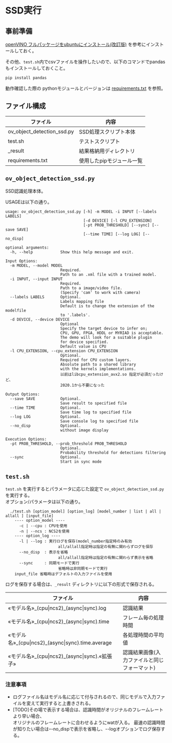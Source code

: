 # SSD実行

## 事前準備
[openVINO フルパッケージをubuntuにインストール(改訂版)](https://ippei8jp.github.io/memoBlog/2020/06/16/openVINO_ubuntu_2.html) を参考にインストールしておく。  

その他、``test.sh``内でcsvファイルを操作したいので、以下のコマンドでpandasもインストールしておくこと。  
```bash
pip install pandas 
```

動作確認した際の pythonモジュールとバージョンは [requirements.txt](requirements.txt) を参照。  

## ファイル構成

| ファイル                     | 内容                      |
|------------------------------|---------------------------|
| ov_object_detection_ssd.py   | SSD処理スクリプト本体     |
| test.sh                      | テストスクリプト          |
| _result                      | 結果格納用ディレクトリ    |
| requirements.txt             | 使用したpipモジュール一覧 |

## ``ov_object_detection_ssd.py``

SSD認識処理本体。  

USAGEは以下の通り。  

```
usage: ov_object_detection_ssd.py [-h] -m MODEL -i INPUT [--labels LABELS]
                                  [-d DEVICE] [-l CPU_EXTENSION]
                                  [-pt PROB_THRESHOLD] [--sync] [--save SAVE]
                                  [--time TIME] [--log LOG] [--no_disp]

optional arguments:
  -h, --help            Show this help message and exit.

Input Options:
  -m MODEL, --model MODEL
                        Required.
                        Path to an .xml file with a trained model.
  -i INPUT, --input INPUT
                        Required.
                        Path to a image/video file. 
                        (Specify 'cam' to work with camera)
  --labels LABELS       Optional.
                        Labels mapping file
                        Default is to change the extension of the modelfile
                        to '.labels'.
  -d DEVICE, --device DEVICE
                        Optional
                        Specify the target device to infer on; 
                        CPU, GPU, FPGA, HDDL or MYRIAD is acceptable.
                        The demo will look for a suitable plugin 
                        for device specified.
                        Default value is CPU
  -l CPU_EXTENSION, --cpu_extension CPU_EXTENSION
                        Optional.
                        Required for CPU custom layers. 
                        Absolute path to a shared library
                        with the kernels implementations.
                        以前はlibcpu_extension_avx2.so 指定が必須だったけど、
                        2020.1から不要になった

Output Options:
  --save SAVE           Optional.
                        Save result to specified file
  --time TIME           Optional.
                        Save time log to specified file
  --log LOG             Optional.
                        Save console log to specified file
  --no_disp             Optional.
                        without image display

Execution Options:
  -pt PROB_THRESHOLD, --prob_threshold PROB_THRESHOLD
                        Optional.
                        Probability threshold for detections filtering
  --sync                Optional.
                        Start in sync mode
```

## ``test.sh``

``test.sh`` を実行するとパラメータに応じた設定で ``ov_object_detection_ssd.py`` を実行する。  
オプション/パラメータは以下の通り。

```
  ./test.sh [option_model] [option_log] [model_number | list | all | allall ] [input_file]
    ---- option_model ----
      -c | --cpu : CPUを使用
      -n | --ncs : NCS2を使用
    ---- option_log ----
      -l | --log : 実行ログを保存(model_number指定時のみ有効
                       all/allall指定時は指定の有無に関わらずログを保存
      --no_disp  : 表示を省略
                       all/allall指定時は指定の有無に関わらず表示を省略
      --sync     : 同期モードで実行
                       省略時は非同期モードで実行
    input_file 省略時はデフォルトの入力ファイルを使用
```

ログを保存する場合は、``_result`` ディレクトリに以下の形式で保存される。

| ファイル            | 内容                                            |
|---------------------|-------------------------------------------------|
| «モデル名»\_(cpu\|ncs2)\_(async\|sync).log      | 認識結果                                        |
| «モデル名»\_(cpu\|ncs2)\_(async\|sync).time     | フレーム毎の処理時間                            |
| «モデル名»\_(cpu\|ncs2)\_(async\|sync).time.average     | 各処理時間の平均値                     |
| «モデル名»\_(cpu\|ncs2)\_(async\|sync).«拡張子» | 認識結果画像(入力ファイルと同じフォーマット)    |

### 注意事項  
- ログファイル名はモデル名に応じて付与されるので、同じモデルで入力ファイルを変えて実行すると上書きされる。  
- \[TODO\]その場で表示する場合は、認識時間がオリジナルのフレームレートより早い場合、  
  オリジナルのフレームレートに合わせるようにwatが入る。
  最速の認識時間が知りたい場合はｰ-no_dispで表示を省略し、--logオプションでログ保存する。  
  
